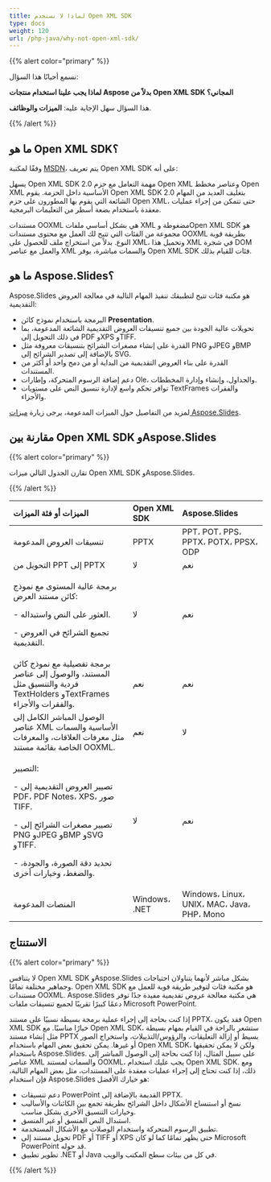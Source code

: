 ```yaml
---
title: لماذا لا نستخدم Open XML SDK
type: docs
weight: 120
url: /php-java/why-not-open-xml-sdk/
---
```


{{% alert color="primary" %}} 

نسمع أحيانًا هذا السؤال:

**لماذا يجب علينا استخدام منتجات Aspose بدلاً من Open XML SDK المجاني؟**

هذا السؤال سهل الإجابة عليه: **الميزات والوظائف**.

{{% /alert %}} 
## **ما هو Open XML SDK؟**
وفقًا لمكتبة [MSDN](https://docs.microsoft.com/en-us/office/open-xml/open-xml-sdk)، يتم تعريف Open XML SDK على أنه: 

يسهل Open XML SDK 2.0 مهمة التعامل مع حزم Open XML وعناصر مخطط Open XML الأساسية داخل الحزمة. يقوم Open XML SDK 2.0 بتغليف العديد من المهام الشائعة التي يقوم بها المطورون على حزم Open XML، حتى تتمكن من إجراء عمليات معقدة باستخدام بضعة أسطر من التعليمات البرمجية.

مستندات OOXML هي بشكل أساسي ملفات XML مضغوطة وOpen XML SDK هو مجموعة من الفئات التي تتيح لك العمل مع محتوى مستندات OOXML بطريقة قوية النوع. بدلاً من استخراج ملف للحصول على XML، وتحميل هذا XML في شجرة DOM والعمل مع عناصر XML والسمات مباشرة، يوفر Open XML SDK فئات للقيام بذلك.
## **ما هو Aspose.Slides؟**
Aspose.Slides هو مكتبة فئات تتيح لتطبيقك تنفيذ المهام التالية في معالجة العروض التقديمية:

- البرمجة باستخدام نموذج كائن **Presentation**.
- تحويلات عالية الجودة بين جميع تنسيقات العروض التقديمية الشائعة المدعومة، بما في ذلك التحويل إلى PDF وXPS وTIFF.
- القدرة على إنشاء مصغرات الشرائح بتنسيقات معروفة مثل PNG وJPEG وBMP بالإضافة إلى تصدير الشرائح إلى SVG.
- القدرة على بناء العروض التقديمية من البداية أو من دمج واحد أو أكثر من المستندات.
- دعم إضافة الرسوم المتحركة، وإطارات Ole، والجداول، وإنشاء وإدارة المخططات.
- توافر تحكم واسع لإدارة تنسيق النص على مستويات TextFrames والفقرات والأجزاء.

لمزيد من التفاصيل حول الميزات المدعومة، يرجى زيارة [ميزات Aspose.Slides](/slides/php-java/product-overview/).
## **مقارنة بين Open XML SDK وAspose.Slides**
{{% alert color="primary" %}} 

تقارن الجدول التالي ميزات Open XML SDK وAspose.Slides.

{{% /alert %}} 

|**الميزات أو فئة الميزات**|**Open XML SDK**|**Aspose.Slides**|
| :- | :- | :- |
|تنسيقات العروض المدعومة|PPTX|PPT، POT، PPS، PPTX، POTX، PPSX، ODP|
|التحويل من PPT إلى PPTX |لا|نعم|
|<p>برمجة عالية المستوى مع نموذج كائن مستند العرض:</p><p>- العثور على النص واستبداله.</p><p>- تجميع الشرائح في العروض التقديمية.</p>|لا|نعم|
|برمجة تفصيلية مع نموذج كائن المستند، والوصول إلى عناصر فردية والتنسيق مثل TextHolders وTextFrames والفقرات والأجزاء.|نعم|نعم|
|الوصول المباشر الكامل إلى عناصر XML الأساسية والسمات مثل معرفات العلاقات، والمعرفات الخاصة بقائمة مستند OOXML.|نعم|لا|
|<p>التصيير:</p><p>- تصيير العروض التقديمية إلى PDF، PDF Notes، XPS، صور TIFF.</p><p>- تصيير مصغرات الشرائح إلى PNG وJPEG وBMP وSVG وTIFF.</p><p>- تحديد دقة الصورة، والجودة، والضغط، وخيارات أخرى.</p>|لا|نعم |
|المنصات المدعومة|Windows، .NET|Windows، Linux، UNIX، MAC، Java، PHP، Mono|
## **الاستنتاج**
{{% alert color="primary" %}} 

لا يتنافس Open XML SDK وAspose.Slides بشكل مباشر لأنهما يتناولان احتياجات وجماهير مختلفة تمامًا. Open XML SDK هو مكتبة فئات لتوفير طريقة قوية للعمل مع مستندات OOXML. Aspose.Slides هي مكتبة معالجة عروض تقديمية مفيدة جدًا توفر دعمًا كبيرًا تقريبًا لجميع تنسيقات ملفات Microsoft PowerPoint.

إذا كنت بحاجة إلى إجراء عملية برمجة بسيطة نسبيًا على مستند PPTX، فقد يكون Open XML SDK خيارًا مناسبًا. مع Open XML SDK، ستشعر بالراحة في القيام بمهام بسيطة مثل إنشاء مستند PPTX بسيط أو إزالة التعليقات، والرؤوس/التذييلات، واستخراج الصور أو غيرها. يمكن تحقيق بعض المهام باستخدام Open XML SDK، ولكن لا يمكن تحقيقها باستخدام Aspose.Slides. على سبيل المثال، إذا كنت بحاجة إلى الوصول المباشر إلى عناصر XML والسمات لمستند OOXML، يجب عليك استخدام Open XML SDK. ومع ذلك، إذا كنت تحتاج إلى إجراء عمليات معقدة على المستندات، مثل بعض المهام التالية، فإن استخدام Aspose.Slides هو خيارك الأفضل:

- دعم تنسيقات PowerPoint القديمة بالإضافة إلى PPTX.
- نسخ أو استنساخ الأشكال داخل الشرائح بطريقة تجمع بين الكائنات والأساليب وخيارات التنسيق الأخرى بشكل مناسب.
- استبدال النص المنسق أو غير المنسق.
- تطبيق الرسوم المتحركة واستخدام الوصلات مع الأشكال المستخدمة.
- تحويل مستند إلى PDF أو TIFF أو XPS حتى يظهر تمامًا كما لو كان Microsoft PowerPoint قد حوله.
- تطوير تطبيق .NET أو Java في كل من بيئات سطح المكتب والويب.

{{% /alert %}}